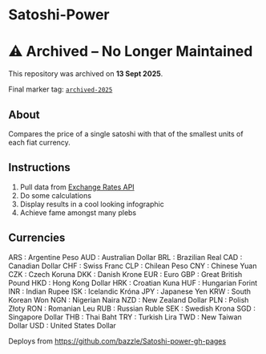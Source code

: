 # Satoshi-Power

# ⚠️ Archived – No Longer Maintained

This repository was archived on **13 Sept 2025**.  

Final marker tag: [`archived-2025`](../../releases/tag/archived-2025)

## About

Compares the price of a single satoshi with that of the smallest units of each fiat currency.

## Instructions

1. Pull data from [Exchange Rates API](https://www.blockchain.com/explorer/api/exchange_rates_api)
2. Do some calculations
3. Display results in a cool looking infographic
4. Achieve fame amongst many plebs


## Currencies

ARS : Argentine Peso
AUD : Australian Dollar
BRL : Brazilian Real
CAD : Canadian Dollar
CHF : Swiss Franc
CLP : Chilean Peso
CNY : Chinese Yuan
CZK : Czech Koruna
DKK : Danish Krone
EUR : Euro
GBP : Great British Pound
HKD : Hong Kong Dollar
HRK : Croatian Kuna
HUF : Hungarian Forint
INR : Indian Rupee
ISK : Icelandic Króna
JPY : Japanese Yen
KRW : South Korean Won
NGN : Nigerian Naira
NZD : New Zealand Dollar
PLN : Polish Złoty
RON : Romanian Leu
RUB : Russian Ruble
SEK : Swedish Krona
SGD : Singapore Dollar
THB : Thai Baht
TRY : Turkish Lira
TWD : New Taiwan Dollar
USD : United States Dollar


Deploys from https://github.com/bazzle/Satoshi-power-gh-pages
